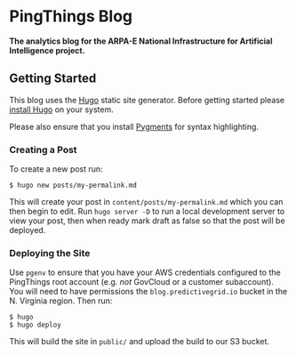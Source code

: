 # PingThings Blog

**The analytics blog for the ARPA-E National Infrastructure for Artificial Intelligence project.**

## Getting Started

This blog uses the [Hugo](https://gohugo.io/) static site generator. Before getting started please [install Hugo](https://gohugo.io/getting-started/installing/) on your system.

Please also ensure that you install [Pygments](http://pygments.org/) for syntax highlighting.

### Creating a Post

To create a new post run:

    $ hugo new posts/my-permalink.md

This will create your post in `content/posts/my-permalink.md` which you can then begin to edit. Run `hugo server -D` to run a local development server to view your post, then when ready mark draft as false so that the post will be deployed.

### Deploying the Site

Use `pgenv` to ensure that you have your AWS credentials configured to the PingThings root account (e.g. _not_ GovCloud or a customer subaccount). You will need to have permissions the `blog.predictivegrid.io` bucket in the N. Virginia region. Then run:

    $ hugo
    $ hugo deploy

This will build the site in `public/` and upload the build to our S3 bucket.